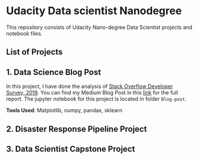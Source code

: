 # Udacity Data scientist Nanodegree 
This repository consists of Udacity Nano-degree Data Scientist projects and notebook files.

## List of Projects

## 1. Data Science Blog Post
In this project, I have done the analysis of [Stack Overflow Developer Survey, 2019](https://www.kaggle.com/stackoverflow/so-survey-2017/data). You can find my Medium Blog Post in this [link](xyz.com) for the full report. The jupyter notebook for this project is located in folder `Blog-post`.

**Tools Used**: Matplotlib, numpy, pandas, sklearn


## 2. Disaster Response Pipeline Project

## 3. Data Scientist Capstone Project
